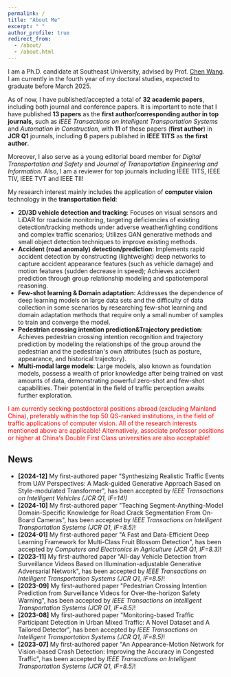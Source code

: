 ```yaml
---
permalink: /
title: "About Me"
excerpt: " "
author_profile: true
redirect_from: 
  - /about/
  - /about.html 
---
```



I am a Ph.D. candidate at Southeast University, advised by Prof. [Chen Wang](https://tc.seu.edu.cn/2019/1022/c25722a292001/pagem.htm). I am currently in the fourth year of my doctoral studies, expected to graduate before March 2025.

As of now, I have published/accepted a total of **32 academic papers**, including both journal and conference papers. It is important to note that I have published  **13 papers** as the **first author/corresponding author in top journals**, such as *IEEE Transactions on Intelligent Transportation Systems* and *Automation in Construction*, with **11** of these papers (**first author**) in **JCR Q1** journals, including **6** papers published in **IEEE TITS** as **the first author**.

Moreover, I also serve as a young editorial board member for *Digital Transportation and Safety* and *Journal of  Transportation Engineering and Information*. Also, I am a reviewer for top journals including IEEE TITS, IEEE TIV, IEEE  TVT  and IEEE TII!

My research interest mainly includes the application of **computer vision** technology in the **transportation field**:
* **2D/3D vehicle detection and tracking**: Focuses on visual sensors and LiDAR for roadside monitoring, targeting deficiencies  of existing detection/tracking methods under adverse weather/lighting conditions and complex traffic scenarios; Utilizes GAN generative methods and small object detection techniques to improve existing methods.
* **Accident (road anomaly) detection/prediction**:  Implements rapid accident detection by constructing (lightweight) deep networks to capture accident appearance features (such as vehicle damage) and motion features (sudden decrease in speed); Achieves accident prediction through group relationship modeling and spatiotemporal reasoning.
* **Few-shot learning & Domain adaptation**: Addresses the dependence of deep learning models on large data sets and the difficulty of data collection in some scenarios by researching few-shot learning and domain adaptation methods that require only a small number of samples to train and converge the model.
* **Pedestrian crossing intention prediction&Trajectory prediction**: Achieves pedestrian crossing intention recognition and trajectory prediction by modeling the relationships of the group around the pedestrian and the pedestrian's own attributes (such as posture, appearance, and historical trajectory).
* **Multi-modal large models**: Large models, also known as foundation models, possess a wealth of prior knowledge after being trained on vast amounts of data, demonstrating powerful zero-shot and few-shot capabilities. Their potential in the field of traffic perception awaits further exploration.



<p style="color:red">I am currently seeking postdoctoral positions abroad (excluding Mainland China), preferably within the top 50 QS-ranked institutions, in the field of traffic applications of computer vision. All of the research interests mentioned above are applicable! Alternatively, associate professor positions or higher at China's Double First Class universities are also acceptable! </p>

## News
* **[2024-12]** My first-authored paper "Synthesizing Realistic Traffic Events from UAV Perspectives: A Mask-guided Generative Approach Based on Style-modulated Transformer", has been accepted by <i>  IEEE Transactions on Intelligent Vehicles (JCR Q1, IF=14!)</i>
* **[2024-10]** My first-authored paper "Teaching Segment-Anything-Model Domain-Specific Knowledge for Road Crack Segmentation From On-Board Cameras", has been accepted by <i>  IEEE Transactions on Intelligent Transportation Systems (JCR Q1, IF=8.5)</i>!
* **[2024-01]** My first-authored paper "A Fast and Data-Efficient Deep Learning Framework for Multi-Class Fruit Blossom Detection", has been accepted by <i> Computers and Electronics in Agriculture (JCR Q1, IF=8.3)</i>!
* **[2023-11]** My first-authored paper "All-day Vehicle Detection from Surveillance Videos Based on Illumination-adjustable Generative Adversarial Network", has been accepted by <i> IEEE Transactions on Intelligent Transportation Systems (JCR Q1, IF=8.5)</i>!
* **[2023-09]** My first-authored paper "Pedestrian Crossing Intention Prediction from Surveillance Videos for Over-the-horizon Safety Warning", has been accepted by <i> IEEE Transactions on Intelligent Transportation Systems (JCR Q1, IF=8.5)</i>!
* **[2023-08]** My first-authored paper "Monitoring-based Traffic Participant Detection in Urban Mixed Traffic: A Novel Dataset and A Tailored Detector", has been accepted by <i> IEEE Transactions on Intelligent Transportation Systems (JCR Q1, IF=8.5)</i>!
* **[2023-07]** My first-authored paper "An Appearance-Motion Network for Vision-based Crash Detection: Improving the Accuracy in Congested Traffic", has been accepted by <i> IEEE Transactions on Intelligent Transportation Systems (JCR Q1, IF=8.5)</i>!

<!-- My research focuses on (1) causal inference in urban economics and transportation and (2) enhancing machine learning fairness in transportation planning and policy-making.  My previous research involves using causal inference methods to assess the impacts of emerging transportation tools like congestion pricing, EV charging infrastructure, and teleworking on mobility, environment, economy, and social equity. I am also committed to developing bias-mitigation algorithms to enhance fairness and equity in travel behavior analysis and demand prediction. -->

<!-- <script type="text/javascript" id="clustrmaps" src="//clustrmaps.com/map_v2.js?d=sjs1mJMEY-iiWesXdloOTpmL30elg6qZhqavfpQkTyk"></script> -->

<!-- Google tag (gtag.js) -->

<script async src="https://www.googletagmanager.com/gtag/js?id=G-G0CH6XX06S"></script>
<script>
  window.dataLayer = window.dataLayer || [];
  function gtag(){dataLayer.push(arguments);}
  gtag('js', new Date());

  gtag('config', 'G-G0CH6XX06S');
</script>

